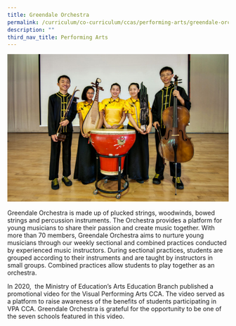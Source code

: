 ```yaml
---
title: Greendale Orchestra
permalink: /curriculum/co-curriculum/ccas/performing-arts/greendale-orchestra/
description: ""
third_nav_title: Performing Arts
---
```

![](/images/BL0_5169.jpg)

Greendale Orchestra is made up of plucked strings, woodwinds, bowed strings and percussion instruments. The Orchestra provides a platform for young musicians to share their passion and create music together. With more than 70 members, Greendale Orchestra aims to nurture young musicians through our weekly sectional and combined practices conducted by experienced music instructors. During sectional practices, students are grouped according to their instruments and are taught by instructors in small groups. Combined practices allow students to play together as an orchestra.

In 2020,  the Ministry of Education’s Arts Education Branch published a promotional video for the Visual Performing Arts CCA. The video served as a platform to raise awareness of the benefits of students participating in VPA CCA. Greendale Orchestra is grateful for the opportunity to be one of the seven schools featured in this video.

